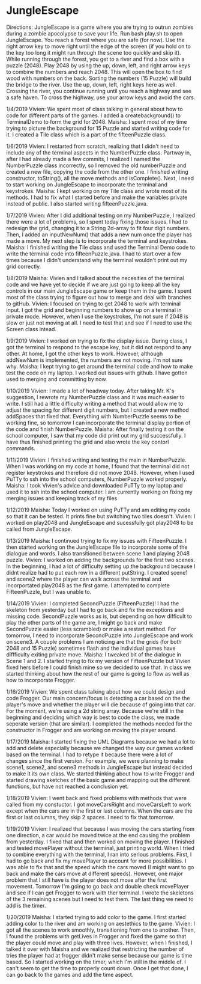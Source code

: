 # JungleEscape

Directions: 
JungleEscape is a game where you are trying to outrun zombies during a zombie apocolypse to save your life. Run bash play.sh to open JungleEscape. You reach a forest where you are safe (for now). Use the right arrow key to move right until the edge of the screen (if you hold on to the key too long it might run through the scene too quickly and skip it). While running through the forest, you get to a river and find a box with a puzzle (2048). Play 2048 by using the up, down, left, and right arrow keys to combine the numbers and reach 2048. This will open the box to find wood with numbers on the back. Sorting the numbers (15 Puzzle) will build the bridge to the river. Use the up, down, left, right keys here as well. Crossing the river, you continue running until you reach a highway and see a safe haven. To cross the highway, use your arrow keys and avoid the cars. 

1/4/2019
Vivien: We spent most of class talking in general about how to code for different parts of the games. I added a createbackground() to TerminalDemo to form the grid for 2048.
Maisha: I spent most of my time trying to picture the background for 15 Puzzle and started writing code for it. I created a Tile class which is a part of the fifteenPuzzle class. 

1/6/2019
Vivien: I restarted from scratch, realizing that I didn't need to include any of the terminal aspects in the NumberPuzzle class. Partway in, after I had already made a few commits, I realized I named the NumberPuzzle class incorrectly, so I removed the old numberPuzzle and created a new file, copying the code from the other one. I finished writing constructor, toString(), all the move methods and isComplete(). Next, I need to start working on JungleEscape to incorporate the terminal and keystrokes. 
Maisha: I kept working on my Tile class and wrote most of its methods. I had to fix what I started before and make the variables private instead of public. I also started writing fifteenPuzzle.java. 

1/7/2019
Vivien: After I did additional testing on my NumberPuzzle, I realized there were a lot of problems, so I spent today fixing those issues. I had to redesign the grid, changing it to a String 2d-array to fit four digit numbers. Then, I added an inputNewNum() that adds a new num once the player has made a move. My next step is to incorporate the terminal and keystrokes. 
Maisha: I finished writing the Tile class and used the Terminal Demo code to write the terminal code into fifteenPuzzle.java. I had to start over a few times because I didn't understand why the terminal wouldn't print out my grid correctly. 

1/8/2019
Maisha: Vivien and I talked about the necesities of the terminal code and we have yet to decide if we are just going to keep all the key controls in our main JungleEscape game or keep them in the game. I spent most of the class trying to figure out how to merge and deal with branches to gitHub. 
Vivien: I focused on trying to get 2048 to work with terminal input. I got the grid and beginning numbers to show up on a terminal in private mode. However, when I use the keystrokes, I'm not sure if 2048 is slow or just not moving at all. I need to test that and see if I need to use the Screen class intead. 

1/9/2019
Vivien: I worked on trying to fix the display issue. During class, I got the terminal to respond to the escape key, but it did not respond to any other. At home, I got the other keys to work. However, although addNewNum is implemented, the numbers are not moving. I'm not sure why. 
Maisha: I kept trying to get around the terminal code and how to make test the code on my laptop. I worked out issues with github. I have gotten used to merging and committing by now. 

1/10/2019
Vivien: I made a lot of headway today. After taking Mr. K's suggestion, I rewrote my NumberPuzzle class and it was much easier to write. I still had a little difficulty writing a method that would allow me to adjust the spacing for different digit numbers, but I created a new method addSpaces that fixed that. Everything with NumberPuzzle seems to be working fine, so tomorrow I can incorporate the terminal display portion of the code and finish NumberPuzzle. 
Maisha: After finally testing it on the school computer, I saw that my code did print out my grid successfully. I have thus finished printing the grid and also wrote the key contorl commands. 

1/11/2019
Vivien: I finished writing and testing the main in NumberPuzzle. When I was working on my code at home, I found that the terminal did not register keystrokes and therefore did not move 2048. However, when I used PuTTy to ssh into the school computers, NumberPuzzle worked properly.
Maisha: I took Vivien's advice and downloaded PuTTy to my laptop and used it to ssh into the school computer. I am currently working on fixing my merging issues and keeping track of my files

1/12/2019
Maisha: Today I worked on using PuTTy and am editing my code so that it can be tested. It prints fine but switching two tiles doesn't. 
Vivien: I worked on play2048 and JungleEscape and sucessfully got play2048 to be called from JungleEscape. 

1/13/2019
Maisha: I continued trying to fix my issues with FifteenPuzzle. I then started working on the JungleEscape file to incorporate some of the dialogue and words. I also transitioned between scene 1 and playing 2048 puzzle. 
Vivien: I worked on adding the backgrounds for the first two scenes. In the beginning, I had a lot of difficulty setting up the background because I didnt realize had to put each row in a different putString. I created scene1 and scene2 where the player can walk across the terminal and incorportated play2048 as the first game. I attempted to complete FifteenPuzzle, but I was unable to.  

1/14/2019
Vivien: I completed SecondPuzzle (FifteenPuzzle)! I had the skeleton from yesterday but I had to go back and fix the exceptions and missing code. SecondPuzzle works as is, but depending on how difficult to play the other parts of the game are, I might go back and make SecondPuzzle easier (less scrambled) or make a restart method. For tomorrow, I need to incorporate SecondPuzzle into JungleEscape and work on scene3. A couple problems I am noticing are that the grids (for both 2048 and 15 Puzzle) sometimes flash and the individual games have diffficulty exiting private move. 
Maisha: I tweaked bit of the dialogue in Scene 1 and 2. I started trying to fix my version of FifteenPuzzle but Vivien fixed hers before I could finish mine so we decided to use that. In class we started thinking about how the rest of our game is going to flow as well as how to incorporate Frogger. 

1/16/2019
Vivien: We spent class talking about how we could design and code Frogger. Our main concern/focus is detecting a car based on the the player's move and whether the player will die because of going into that car. For the moment, we're using a 2d string array. Because we're still in the beginning and deciding which way is best to code the class, we made seperate version (that are similar). I completed the methods needed for the constructor in Frogger and am working on moving the player around. 

1/17/2019
Maisha: I started fixing the UML Diagrams because we had a lot to add and delete especially because we changed the way our games worked based on the terminal. I had to retype it because there were a lot of changes since the first version. For example, we were planning to make scene1, scene2, and scene3 methods in JungleEscape but instead decided to make it its own class. We started thinking about how to write Frogger and started drawing sketches of the basic game and mapping out the different functions, but have not reached a conclusion yet. 

1/18/2019
Vivien: I went back and fixed problems with methods that were called from my constuctor. I got moveCarsRight and moveCarsLeft to work except when the cars are in the first or last columns. When the cars are the first or last columns, they skip 2 spaces. I need to fix that tomorrow.  

1/19/2019
Vivien: I realized that because I was moving the cars starting from one direction, a car would be moved twice at the end causing the problem from yesterday. I fixed that and then worked on moving the player. I finished and tested movePlayer without the terminal, just printing world. When I tried to combine everything with the terminal, I ran into serious problems. First, I had to go back and fix my movePlayer to account for more possibilities. I was able to fix that and the speed which the cars moved (I might want to go back and make the cars move at different speeds). However, one major problem that I still have is the player does not move after the first movement. Tomorrow I'm going to go back and double check movePlayer and see if I can get Frogger to work with ther terminal. I wrote the skeletons of the 3 remaining scenes but I need to test them. The last thing we need to add is the timer.

1/20/2019
Maisha: I started trying to add color to the game. I first started adding color to the river and am working on aestethics to the game.
Vivien: I got all the scenes to work smoothly, transitioning from one to another. Then, I found the problems with getLives in Frogger and fixed the game so that the player could move and play with three lives. However, when I finished, I talked it over with Maisha and we realized that restricting the number of tries the player had at frogger didn't make sense because our game is time based. So I started working on the timer, which I'm still in the middle of. I can't seem to get the time to properly count down. Once I get that done, I can go back to the games and add the time aspect. 
